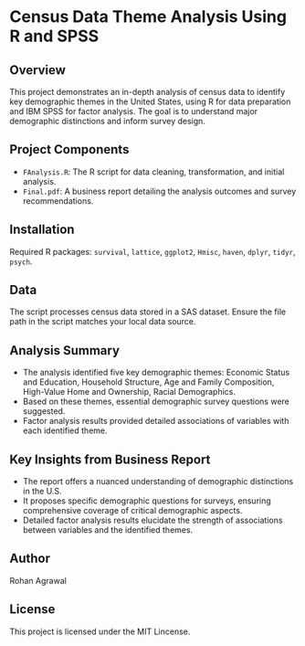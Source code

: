 # Census Data Theme Analysis Using R and SPSS

## Overview
This project demonstrates an in-depth analysis of census data to identify key demographic themes in the United States, using R for data preparation and IBM SPSS for factor analysis. The goal is to understand major demographic distinctions and inform survey design.

## Project Components
- `FAnalysis.R`: The R script for data cleaning, transformation, and initial analysis.
- `Final.pdf`: A business report detailing the analysis outcomes and survey recommendations.

## Installation
Required R packages: `survival`, `lattice`, `ggplot2`, `Hmisc`, `haven`, `dplyr`, `tidyr`, `psych`.

## Data
The script processes census data stored in a SAS dataset. Ensure the file path in the script matches your local data source.

## Analysis Summary
- The analysis identified five key demographic themes: Economic Status and Education, Household Structure, Age and Family Composition, High-Value Home and Ownership, Racial Demographics.
- Based on these themes, essential demographic survey questions were suggested.
- Factor analysis results provided detailed associations of variables with each identified theme.

## Key Insights from Business Report
- The report offers a nuanced understanding of demographic distinctions in the U.S.
- It proposes specific demographic questions for surveys, ensuring comprehensive coverage of critical demographic aspects.
- Detailed factor analysis results elucidate the strength of associations between variables and the identified themes.

## Author
Rohan Agrawal

## License
This project is licensed under the MIT Lincense.
